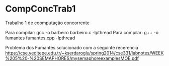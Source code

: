# CompConcTrab1
Trabalho 1 de coomputação concorrente

Para compilar: gcc -o barbeiro barbeiro.c -lpthread
Para compilar: g++ -o fumantes fumantes.cpp -lpthread

Problema dos Fumantes solucionado com a seguinte recerencia
https://cse.yeditepe.edu.tr/~kserdaroglu/spring2014/cse331/labnotes/WEEK%205%20-%20SEMAPHORES/mysemaphoreexamplesMOE.pdf
